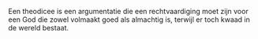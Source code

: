 Een theodicee is een argumentatie die een rechtvaardiging moet zijn voor een God die zowel volmaakt goed als almachtig is, terwijl er toch kwaad in de wereld bestaat.